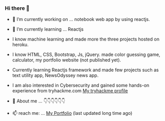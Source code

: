 ### Hi there 👋

- 🔭 I’m currently working on ... notebook web app by using reactjs.

- 🌱 I’m currently learning ... Reactjs

- I know machine learning and made more the three projects hosted on heroku.
- I know HTML, CSS, Bootstrap, Js, jQuery. made color guessing game, calculator, my portfolio website (not published yet).
- Currently learning Reactjs framework and made few projects such as text utility app, NewsOdyssey news app.
- I am also interested in Cybersecurity and gained some hands-on experience from tryhackme.com [My tryhackme profile](https://tryhackme.com/p/WasifEkbal)

<!-- - 🤔 I’m looking for help with ... X86-64 assembly. -->

<!-- - 👯 I’m looking to collaborate on ... -->

- 💬 About me ... 👇👇👇👇👇👇

- 📫 reach me: ... [My Portfolio](https://www.wasifekbal.ml) (last updated long time ago)

<!-- - ⚡😁 Fun fact: ... -->

<!-- **wasifekbal/wasifekbal** is a ✨ _special_ ✨ repository because its `README.md` (this file) appears on your GitHub profile. -->
